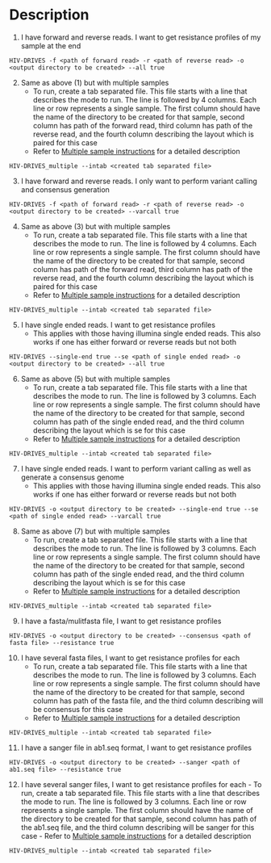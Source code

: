 # Description

1. I have forward and reverse reads. I want to get resistance profiles of my sample at the end

```
HIV-DRIVES -f <path of forward read> -r <path of reverse read> -o <output directory to be created> --all true
```
2. Same as above (1) but with multiple samples
	- To run, create a tab separated file. This file starts with a line that describes the mode to run. The line is followed by 4 columns. Each line or row represents a single sample. The first column should have the name of the directory to be created for that sample, second column has path of the forward read, third column has path of the reverse read, and the fourth column describing the layout which is paired for this case
	- Refer to [Multiple sample instructions](multiple.md) for a detailed description
```
HIV-DRIVES_multiple --intab <created tab separated file>
```
3. I have forward and reverse reads. I only want to perform variant calling and consensus generation

```
HIV-DRIVES -f <path of forward read> -r <path of reverse read> -o <output directory to be created> --varcall true
```
4. Same as above (3) but with multiple samples
	- To run, create a tab separated file. This file starts with a line that describes the mode to run. The line is followed by 4 columns. Each line or row represents a single sample. The first column should have the name of the directory to be created for that sample, second column has path of the forward read, third column has path of the reverse read, and the fourth column describing the layout which is paired for this case
	- Refer to [Multiple sample instructions](multiple.md) for a detailed description
```
HIV-DRIVES_multiple --intab <created tab separated file>
```
5. I have single ended reads. I want to get resistance profiles
	- This applies with those having illumina single ended reads. This also works if one has either forward or reverse reads but not both
```
HIV-DRIVES --single-end true --se <path of single ended read> -o <output directory to be created> --all true
```
6. Same as above (5) but with multiple samples
	- To run, create a tab separated file. This file starts with a line that describes the mode to run. The line is followed by 3 columns. Each line or row represents a single sample. The first column should have the name of the directory to be created for that sample, second column has path of the single ended read, and the third column describing the layout which is se for this case
	- Refer to [Multiple sample instructions](multiple.md) for a detailed description
```
HIV-DRIVES_multiple --intab <created tab separated file>
```
7. I have single ended reads. I want to perform variant calling as well as generate a consensus genome
	- This applies with those having illumina single ended reads. This also works if one has either forward or reverse reads but not both
```
HIV-DRIVES -o <output directory to be created> --single-end true --se <path of single ended read> --varcall true
```
8. Same as above (7) but with multiple samples
	- To run, create a tab separated file. This file starts with a line that describes the mode to run. The line is followed by 3 columns. Each line or row represents a single sample. The first column should have the name of the directory to be created for that sample, second column has path of the single ended read, and the third column describing the layout which is se for this case
	- Refer to [Multiple sample instructions](multiple.md) for a detailed description
```
HIV-DRIVES_multiple --intab <created tab separated file>
```
9. I have a fasta/mulitfasta file, I want to get resistance profiles
```
HIV-DRIVES -o <output directory to be created> --consensus <path of fasta file> --resistance true
```
10. I have several fasta files, I want to get resistance profiles for each
	- To run, create a tab separated file. This file starts with a line that describes the mode to run. The line is followed by 3 columns. Each line or row represents a single sample. The first column should have the name of the directory to be created for that sample, second column has path of the fasta file, and the third column describing  will be consensus for this case
	- Refer to [Multiple sample instructions](multiple.md) for a detailed description
```
HIV-DRIVES_multiple --intab <created tab separated file>
```
11. I have a sanger file in ab1.seq format, I want to get resistance profiles
```
HIV-DRIVES -o <output directory to be created> --sanger <path of ab1.seq file> --resistance true
```
12. I have several sanger files, I want to get resistance profiles for each
        - To run, create a tab separated file. This file starts with a line that describes the mode to run. The line is followed by 3 columns. Each line or row represents a single sample. The first column should have the name of the directory to be created for that sample, second column has path of the ab1.seq file, and the third column describing  will be sanger for this case
        - Refer to [Multiple sample instructions](multiple.md) for a detailed description
```
HIV-DRIVES_multiple --intab <created tab separated file>
```
